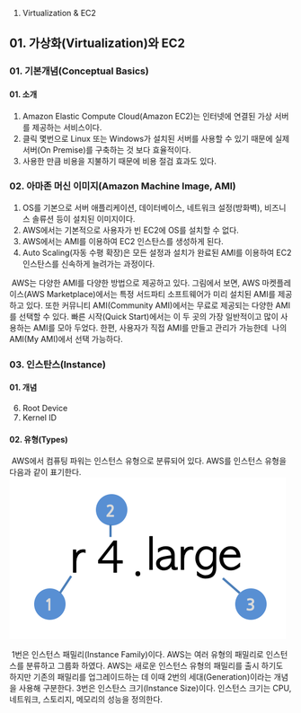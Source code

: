 01.  Virtualization & EC2

## 01. 가상화(Virtualization)와 EC2




### 01\. 기본개념(Conceptual Basics)

#### 01. 소개
01. Amazon Elastic Compute Cloud(Amazon EC2)는 인터넷에 연결된 가상 서버를 제공하는 서비스이다.
02. 클릭 몇번으로 Linux 또는 Windows가 설치된 서버를 사용할 수 있기 때문에 실제 서버(On Premise)를 구축하는 것 보다 효율적이다.
03. 사용한 만큼 비용을 지불하기 때문에 비용 절검 효과도 있다.



### 02\. 아마존 머신 이미지(Amazon Machine Image, AMI)
01. OS를 기본으로 서버 애플리케이션, 데이터베이스, 네트워크 설정(방화벽), 비즈니스 솔류션 등이 설치된 이미지이다.
02. AWS에서는 기본적으로 사용자가 빈 EC2에 OS를 설치할 수 없다.
03. AWS에서는 AMI를 이용하여 EC2 인스탄스를 생성하게 된다.
04. Auto Scaling(자동 수평 확장)은 모든 설정과 설치가 완료된 AMI를 이용하여 EC2 인스탄스를 신속하게 늘려가는 과정이다.

​ AWS는 다양한 AMI를 다양한 방법으로 제공하고 있다. 그림에서 보면, AWS 마켓플레이스(AWS Marketplace)에서는 특정 서드파티 소프트웨어가 미리 설치된 AMI를 제공하고 있다. 또한 커뮤니티 AMI(Community AMI)에서는 무료로 제공되는 다양한 AMI를 선택할 수 있다. 빠른 시작(Quick Start)에서는 이 두 곳의 가장 일반적이고 많이 사용하는 AMI를 모아 두었다. 한편, 사용자가 직접 AMI를 만들고 관리가 가능한데  나의 AMI(My AMI)에서 선택 가능하다.

### 03\. 인스탄스(Instance)

#### 01. 개념

06.  Root Device
07.  Kernel ID

#### 02. 유형(Types)

​ AWS에서 컴퓨팅 파워는 인스턴스 유형으로 분류되어 있다. AWS를 인스턴스 유형을 다음과 같이 표기한다.
![9bdf0f16f193d0648ae83d35258e328c.png](../../_resources/fb74c7159ced4424963e48745cd4f4e4.png)
	
​ 1번은 인스턴스 패밀리(Instance Family)이다. AWS는 여러 유형의 패밀리로 인스턴스를 분류하고 그룹화 하였다. AWS는 새로운 인스턴스 유형의 패밀리를 출시 하기도 하지만 기존의 패밀리를 업그레이드하는 데 이때 2번의 세대(Generation)이라는 개념을 사용해 구분한다. 3번은 인스탄스 크기(Instance Size)이다. 인스턴스 크기는 CPU, 네트워크, 스토리지, 메모리의 성능을 정의한다.
